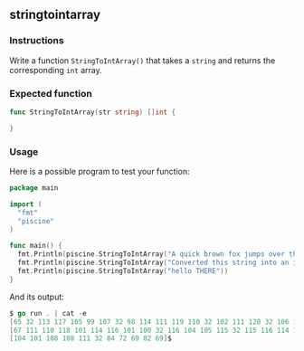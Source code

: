 ## stringtointarray

### Instructions

Write a function `StringToIntArray()` that takes a `string` and returns the corresponding `int` array.

### Expected function

```go
func StringToIntArray(str string) []int {

}
```

### Usage

Here is a possible program to test your function:

```go
package main

import (
  "fmt"
  "piscine"
)

func main() {
  fmt.Println(piscine.StringToIntArray("A quick brown fox jumps over the lazy dog"))
  fmt.Println(piscine.StringToIntArray("Converted this string into an int"))
  fmt.Println(piscine.StringToIntArray("hello THERE"))
}
```

And its output:

```go
$ go run . | cat -e
[65 32 113 117 105 99 107 32 98 114 111 119 110 32 102 111 120 32 106 117 109 112 115 32 111 118 101 114 32 116 104 101 32 108 97 122 121 32 100 111 103]$
[67 111 110 118 101 114 116 101 100 32 116 104 105 115 32 115 116 114 105 110 103 32 105 110 116 111 32 97 110 32 105 110 116]$
[104 101 108 108 111 32 84 72 69 82 69]$
```

